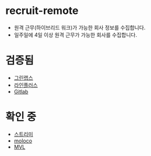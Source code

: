 # recruit-remote
- 원격 근무(하이브리드 워크)가 가능한 회사 정보를 수집합니다.
- 일주일에 4일 이상 원격 근무가 가능한 회사를 수집합니다.

# 검증됨
- [그린랩스](https://greenlabs.co.kr/%ec%b1%84%ec%9a%a9%ec%a0%95%eb%b3%b4/%ea%b0%9c%eb%b0%9c%ec%b1%84%ec%9a%a9/)
- [라인플러스](https://careers.linecorp.com/jobs?ca=Engineering&ci=Seoul,Bundang&co=East%20Asia)
- [Gitlab](https://about.gitlab.com/jobs/)

# 확인 중
- [스트리미](https://github.com/gopax/Recruit)
- [moloco](https://boards.greenhouse.io/moloco?hsCtaTracking=5b587327-c4fb-4b4b-ab38-88bbf4e51fc5%7C95c534cc-45ae-4e00-9435-02ec7ebeede6)
- [MVL](https://mvlchain.notion.site/MVL-Career-10ac2d7cf5be4ccfaf9189603992da26)
